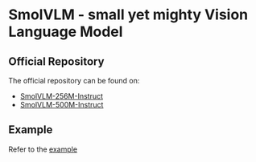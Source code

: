 # SmolVLM - small yet mighty Vision Language Model

## Official Repository

The official repository can be found on: 
* [SmolVLM-256M-Instruct](https://huggingface.co/HuggingFaceTB/SmolVLM-256M-Instruct)
* [SmolVLM-500M-Instruct](https://huggingface.co/HuggingFaceTB/SmolVLM-500M-Instruct)

## Example

Refer to the [example](../../../examples/smolvlm)
